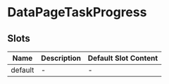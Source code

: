 # DataPageTaskProgress

## Slots

<!-- @vuese:DataPageTaskProgress:slots:start -->
|Name|Description|Default Slot Content|
|---|---|---|
|default|-|-|

<!-- @vuese:DataPageTaskProgress:slots:end -->
